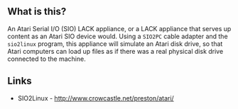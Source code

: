 ## What is this? ##

An Atari Serial I/O (SIO) LACK appliance, or a LACK appliance that serves up
content as an Atari SIO device would.  Using a `SIO2PC` cable adapter and the
`sio2linux` program, this appliance will simulate an Atari disk drive, so that
Atari computers can load up files as if there was a real physical disk drive
connected to the machine.

## Links ##

* SIO2Linux - http://www.crowcastle.net/preston/atari/
